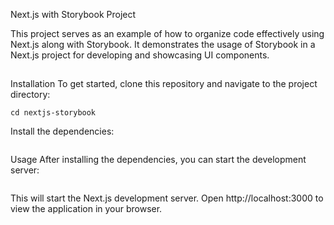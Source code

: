 Next.js with Storybook Project


This project serves as an example of how to organize code effectively using Next.js along with Storybook. It demonstrates the usage of Storybook in a Next.js project for developing and showcasing UI components.

## 
Installation
To get started, clone this repository and navigate to the project directory:

```git clone <repository-url>
cd nextjs-storybook
```

Install the dependencies:

```npm install
```
Usage
After installing the dependencies, you can start the development server:

```npm run dev
```
This will start the Next.js development server. Open http://localhost:3000 to view the application in your browser.

